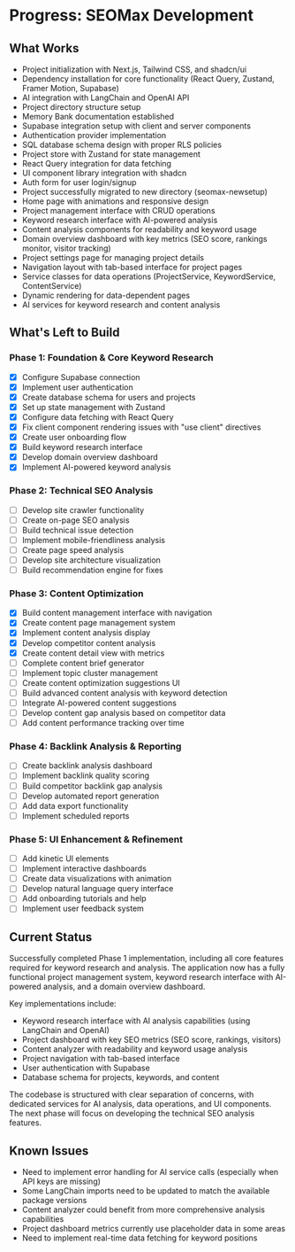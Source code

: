 # Progress: SEOMax Development

## What Works
- Project initialization with Next.js, Tailwind CSS, and shadcn/ui
- Dependency installation for core functionality (React Query, Zustand, Framer Motion, Supabase)
- AI integration with LangChain and OpenAI API
- Project directory structure setup
- Memory Bank documentation established
- Supabase integration setup with client and server components
- Authentication provider implementation
- SQL database schema design with proper RLS policies
- Project store with Zustand for state management
- React Query integration for data fetching
- UI component library integration with shadcn
- Auth form for user login/signup
- Project successfully migrated to new directory (seomax-newsetup)
- Home page with animations and responsive design
- Project management interface with CRUD operations
- Keyword research interface with AI-powered analysis
- Content analysis components for readability and keyword usage
- Domain overview dashboard with key metrics (SEO score, rankings monitor, visitor tracking)
- Project settings page for managing project details
- Navigation layout with tab-based interface for project pages
- Service classes for data operations (ProjectService, KeywordService, ContentService)
- Dynamic rendering for data-dependent pages
- AI services for keyword research and content analysis

## What's Left to Build

### Phase 1: Foundation & Core Keyword Research
- [x] Configure Supabase connection
- [x] Implement user authentication
- [x] Create database schema for users and projects
- [x] Set up state management with Zustand
- [x] Configure data fetching with React Query
- [x] Fix client component rendering issues with "use client" directives
- [x] Create user onboarding flow
- [x] Build keyword research interface
- [x] Develop domain overview dashboard
- [x] Implement AI-powered keyword analysis

### Phase 2: Technical SEO Analysis
- [ ] Develop site crawler functionality
- [ ] Create on-page SEO analysis
- [ ] Build technical issue detection
- [ ] Implement mobile-friendliness analysis
- [ ] Create page speed analysis
- [ ] Develop site architecture visualization
- [ ] Build recommendation engine for fixes

### Phase 3: Content Optimization
- [x] Build content management interface with navigation
- [x] Create content page management system
- [x] Implement content analysis display
- [x] Develop competitor content analysis
- [x] Create content detail view with metrics
- [ ] Complete content brief generator
- [ ] Implement topic cluster management
- [ ] Create content optimization suggestions UI
- [ ] Build advanced content analysis with keyword detection
- [ ] Integrate AI-powered content suggestions
- [ ] Develop content gap analysis based on competitor data
- [ ] Add content performance tracking over time

### Phase 4: Backlink Analysis & Reporting
- [ ] Create backlink analysis dashboard
- [ ] Implement backlink quality scoring
- [ ] Build competitor backlink gap analysis
- [ ] Develop automated report generation
- [ ] Add data export functionality
- [ ] Implement scheduled reports

### Phase 5: UI Enhancement & Refinement
- [ ] Add kinetic UI elements
- [ ] Implement interactive dashboards
- [ ] Create data visualizations with animation
- [ ] Develop natural language query interface
- [ ] Add onboarding tutorials and help
- [ ] Implement user feedback system

## Current Status
Successfully completed Phase 1 implementation, including all core features required for keyword research and analysis. The application now has a fully functional project management system, keyword research interface with AI-powered analysis, and a domain overview dashboard.

Key implementations include:
- Keyword research interface with AI analysis capabilities (using LangChain and OpenAI)
- Project dashboard with key SEO metrics (SEO score, rankings, visitors)
- Content analyzer with readability and keyword usage analysis
- Project navigation with tab-based interface
- User authentication with Supabase
- Database schema for projects, keywords, and content

The codebase is structured with clear separation of concerns, with dedicated services for AI analysis, data operations, and UI components. The next phase will focus on developing the technical SEO analysis features.

## Known Issues
- Need to implement error handling for AI service calls (especially when API keys are missing)
- Some LangChain imports need to be updated to match the available package versions
- Content analyzer could benefit from more comprehensive analysis capabilities
- Project dashboard metrics currently use placeholder data in some areas
- Need to implement real-time data fetching for keyword positions 